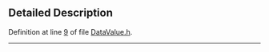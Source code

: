 ## Detailed Description

Definition at line <a href="DataValue_8h-source.md#l00009" class="el">9</a> of file <a href="DataValue_8h-source.md" class="el">DataValue.h</a>.

------------------------------------------------------------------------

